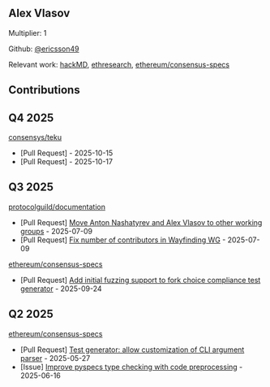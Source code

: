 
## Alex Vlasov
Multiplier: 1

Github: [@ericsson49](https://github.com/ericsson49)

Relevant work: [hackMD](https://hackmd.io/@ericsson49), [ethresearch](https://ethresear.ch/u/ericsson49), [ethereum/consensus-specs](https://github.com/ethereum/consensus-specs)

## Contributions

## Q4 2025


[consensys/teku](https://github.com/consensys/teku)
* [Pull Request] []() - 2025-10-15
* [Pull Request] []() - 2025-10-17
## Q3 2025


[protocolguild/documentation](https://github.com/protocolguild/documentation)
* [Pull Request] [Move Anton Nashatyrev and Alex Vlasov to other working groups](https://github.com/protocolguild/documentation/pull/375) - 2025-07-09
* [Pull Request] [Fix number of contributors in Wayfinding WG](https://github.com/protocolguild/documentation/pull/374) - 2025-07-09

[ethereum/consensus-specs](https://github.com/ethereum/consensus-specs)
* [Pull Request] [Add initial fuzzing support to fork choice compliance test generator](https://github.com/ethereum/consensus-specs/pull/4614) - 2025-09-24
## Q2 2025

[ethereum/consensus-specs](https://github.com/ethereum/consensus-specs)
* [Pull Request] [Test generator: allow customization of CLI argument parser](https://github.com/ethereum/consensus-specs/pull/4339) - 2025-05-27
* [Issue] [Improve pyspecs type checking with code preprocessing](https://github.com/ethereum/consensus-specs/issues/4384) - 2025-06-16

